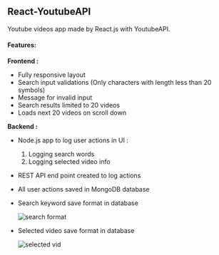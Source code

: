 ## React-YoutubeAPI

Youtube videos app made by React.js with YoutubeAPI.

####  Features: 

<b> Frontend : </b>
- Fully responsive layout
- Search input validations (Only characters with length less than 20 symbols)
- Message for invalid input
- Search results limited to 20 videos
- Loads next 20 videos on scroll down


<b> Backend : </b>
- Node.js app to log user actions in UI :
  1) Logging search words
  2) Logging selected video info
  
- REST API end point created to log actions
- All user actions saved in MongoDB database

- Search keyword save format in database 
  
  ![search format](https://user-images.githubusercontent.com/60692659/107048214-5bbef880-67d1-11eb-9a3c-8bd55c4a1bc5.PNG)


- Selected video save format in database 
  
  ![selected vid](https://user-images.githubusercontent.com/60692659/107048406-945ed200-67d1-11eb-88d4-7bc226c106b3.PNG)
